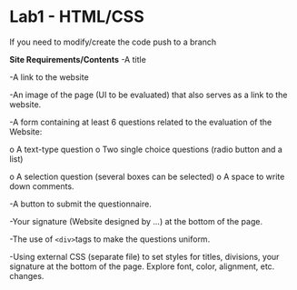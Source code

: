 # Lab1 - HTML/CSS


If you need to modify/create the code push to a branch

**Site Requirements/Contents**
-A title  

-A link to the website  

-An image of the page (UI to be evaluated) that also serves as a link to the website.  

-A form containing at least 6 questions related to the evaluation of the Website:  

  o A text-type question o Two single choice questions (radio button and a list)  
  
  o A selection question (several boxes can be selected) o A space to write down comments.  
  
-A button to submit the questionnaire.  

-Your signature (Website designed by ...) at the bottom of the page.  

-The use of ``<div>``tags to make the questions uniform.  
  
-Using external CSS (separate file) to set styles for titles, divisions, your signature at the
bottom of the page. Explore font, color, alignment, etc. changes.
